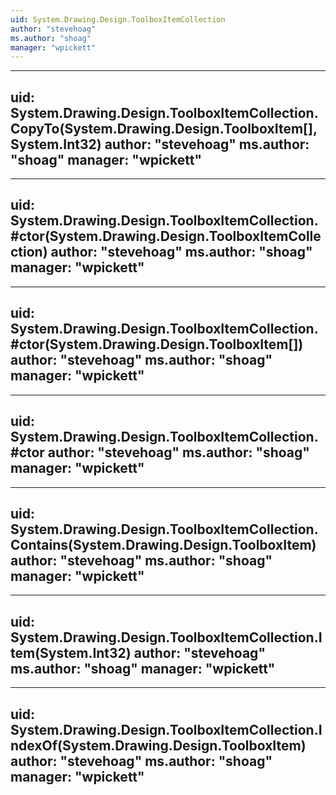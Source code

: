 ```yaml
---
uid: System.Drawing.Design.ToolboxItemCollection
author: "stevehoag"
ms.author: "shoag"
manager: "wpickett"
---
```


---
uid: System.Drawing.Design.ToolboxItemCollection.CopyTo(System.Drawing.Design.ToolboxItem[],System.Int32)
author: "stevehoag"
ms.author: "shoag"
manager: "wpickett"
---

---
uid: System.Drawing.Design.ToolboxItemCollection.#ctor(System.Drawing.Design.ToolboxItemCollection)
author: "stevehoag"
ms.author: "shoag"
manager: "wpickett"
---

---
uid: System.Drawing.Design.ToolboxItemCollection.#ctor(System.Drawing.Design.ToolboxItem[])
author: "stevehoag"
ms.author: "shoag"
manager: "wpickett"
---

---
uid: System.Drawing.Design.ToolboxItemCollection.#ctor
author: "stevehoag"
ms.author: "shoag"
manager: "wpickett"
---

---
uid: System.Drawing.Design.ToolboxItemCollection.Contains(System.Drawing.Design.ToolboxItem)
author: "stevehoag"
ms.author: "shoag"
manager: "wpickett"
---

---
uid: System.Drawing.Design.ToolboxItemCollection.Item(System.Int32)
author: "stevehoag"
ms.author: "shoag"
manager: "wpickett"
---

---
uid: System.Drawing.Design.ToolboxItemCollection.IndexOf(System.Drawing.Design.ToolboxItem)
author: "stevehoag"
ms.author: "shoag"
manager: "wpickett"
---
